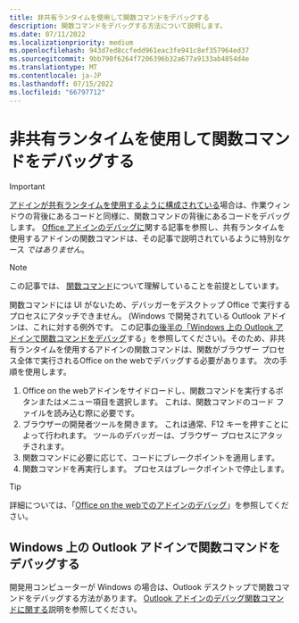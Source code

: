 ```yaml
---
title: 非共有ランタイムを使用して関数コマンドをデバッグする
description: 関数コマンドをデバッグする方法について説明します。
ms.date: 07/11/2022
ms.localizationpriority: medium
ms.openlocfilehash: 943d7ed8ccfedd961eac3fe941c8ef357964ed37
ms.sourcegitcommit: 9bb790f6264f7206396b32a677a9133ab4854d4e
ms.translationtype: MT
ms.contentlocale: ja-JP
ms.lasthandoff: 07/15/2022
ms.locfileid: "66797712"
---
```

# <a name="debug-a-function-command-with-a-non-shared-runtime"></a>非共有ランタイムを使用して関数コマンドをデバッグする

> [!IMPORTANT]
> [アドインが共有ランタイムを使用するように構成されている](../develop/configure-your-add-in-to-use-a-shared-runtime.md)場合は、作業ウィンドウの背後にあるコードと同様に、関数コマンドの背後にあるコードをデバッグします。 [Office アドインのデバッグに](debug-add-ins-overview.md)関する記事を参照し、共有ランタイムを使用するアドインの関数コマンドは、その記事で説明されているように特別なケース *ではありません*。 

> [!NOTE]
> この記事では、 [関数コマンド](../design/add-in-commands.md#types-of-add-in-commands)について理解していることを前提としています。

関数コマンドには UI がないため、デバッガーをデスクトップ Office で実行するプロセスにアタッチできません。 (Windows で開発されている Outlook アドインは、これに対する例外です。 この記事[の後半の「Windows 上の Outlook アドインで関数コマンドをデバッグ](#debug-function-commands-in-outlook-add-ins-on-windows)する」を参照してください)。そのため、非共有ランタイムを使用するアドインの関数コマンドは、関数がブラウザー プロセス全体で実行されるOffice on the webでデバッグする必要があります。 次の手順を使用します。

1. Office on the webアドインをサイドロードし、関数コマンドを実行するボタンまたはメニュー項目を選択します。 これは、関数コマンドのコード ファイルを読み込む際に必要です。 
1. ブラウザーの開発者ツールを開きます。 これは通常、F12 キーを押すことによって行われます。 ツールのデバッガーは、ブラウザー プロセスにアタッチされます。
1. 関数コマンドに必要に応じて、コードにブレークポイントを適用します。
1. 関数コマンドを再実行します。 プロセスはブレークポイントで停止します。 

> [!TIP]
> 詳細については、「[Office on the webでのアドインのデバッグ](debug-add-ins-in-office-online.md)」を参照してください。

## <a name="debug-function-commands-in-outlook-add-ins-on-windows"></a>Windows 上の Outlook アドインで関数コマンドをデバッグする

開発用コンピューターが Windows の場合は、Outlook デスクトップで関数コマンドをデバッグする方法があります。 [Outlook アドインのデバッグ関数コマンドに関する](../outlook/debug-ui-less.md)説明を参照してください。